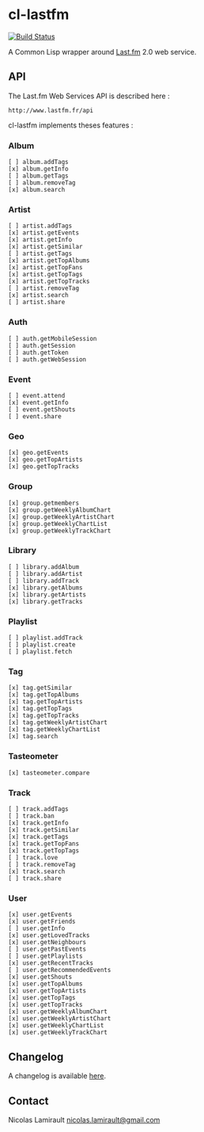 # cl-lastfm

[![Build Status](http://img.shields.io/travis/nlamirault/cl-lastfm.svg)](https://travis-ci.org/nlamirault/cl-lastfm)


A Common Lisp wrapper around [Last.fm](http://www.last.fm) 2.0 web service.

## API

The Last.fm Web Services API is described here :

    http://www.lastfm.fr/api

cl-lastfm implements theses features :

### Album

    [ ] album.addTags
	[x] album.getInfo
	[ ] album.getTags
	[ ] album.removeTag
	[x] album.search

### Artist

    [ ] artist.addTags
	[x] artist.getEvents
	[x] artist.getInfo
	[x] artist.getSimilar
	[ ] artist.getTags
	[x] artist.getTopAlbums
	[x] artist.getTopFans
	[x] artist.getTopTags
	[x] artist.getTopTracks
	[ ] artist.removeTag
	[x] artist.search
	[ ] artist.share

### Auth

	[ ] auth.getMobileSession
	[ ] auth.getSession
	[ ] auth.getToken
	[ ] auth.getWebSession

### Event

	[ ] event.attend
	[x] event.getInfo
	[ ] event.getShouts
	[ ] event.share

### Geo

	[x] geo.getEvents
	[x] geo.getTopArtists
	[x] geo.getTopTracks

### Group

	[x] group.getmembers
	[x] group.getWeeklyAlbumChart
	[x] group.getWeeklyArtistChart
	[x] group.getWeeklyChartList
	[x] group.getWeeklyTrackChart


### Library

	[ ] library.addAlbum
	[ ] library.addArtist
	[ ] library.addTrack
	[x] library.getAlbums
	[x] library.getArtists
	[x] library.getTracks

### Playlist

	[ ] playlist.addTrack
	[ ] playlist.create
	[ ] playlist.fetch

### Tag

	[x] tag.getSimilar
	[x] tag.getTopAlbums
	[x] tag.getTopArtists
	[x] tag.getTopTags
	[x] tag.getTopTracks
	[x] tag.getWeeklyArtistChart
	[x] tag.getWeeklyChartList
	[x] tag.search

### Tasteometer

	[x] tasteometer.compare

### Track

	[ ] track.addTags
	[ ] track.ban
	[x] track.getInfo
	[x] track.getSimilar
	[x] track.getTags
	[x] track.getTopFans
	[x] track.getTopTags
	[ ] track.love
	[ ] track.removeTag
	[x] track.search
	[ ] track.share

### User

	[x] user.getEvents
	[x] user.getFriends
	[ ] user.getInfo
	[x] user.getLovedTracks
	[x] user.getNeighbours
	[ ] user.getPastEvents
	[ ] user.getPlaylists
	[x] user.getRecentTracks
	[ ] user.getRecommendedEvents
	[x] user.getShouts
	[x] user.getTopAlbums
	[x] user.getTopArtists
	[x] user.getTopTags
	[x] user.getTopTracks
	[x] user.getWeeklyAlbumChart
	[x] user.getWeeklyArtistChart
	[x] user.getWeeklyChartList
	[x] user.getWeeklyTrackChart

## Changelog

A changelog is available [here](ChangeLog.md).


## Contact

Nicolas Lamirault <nicolas.lamirault@gmail.com>

